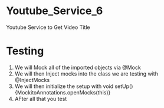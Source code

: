 # Youtube_Service_6
Youtube Service to Get Video Title

# Testing
1. We will Mock all of the imported objects via @Mock
2. We will then Inject mocks into the class we are testing with @InjectMocks
3. We will then initialize the setup with void setUp(){MockitoAnnotations.openMocks(this)}
4. AFter all that you test